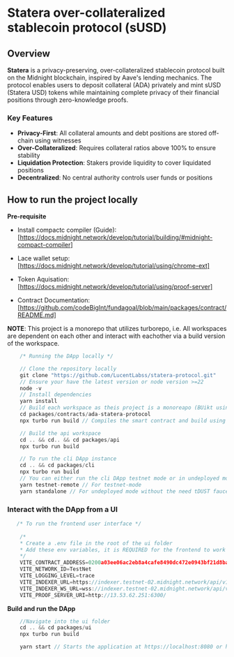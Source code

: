 # Statera over-collateralized stablecoin protocol (sUSD)
## Overview
**Statera** is a privacy-preserving, over-collateralized stablecoin protocol built on the Midnight blockchain, inspired by Aave's lending mechanics. The protocol enables users to deposit collateral (ADA) privately and mint sUSD (Statera USD) tokens while maintaining complete privacy of their financial positions through zero-knowledge proofs.

### Key Features
- **Privacy-First**: All collateral amounts and debt positions are stored off-chain using witnesses
- **Over-Collateralized**: Requires collateral ratios above 100% to ensure stability
- **Liquidation Protection**: Stakers provide liquidity to cover liquidated positions
- **Decentralized**: No central authority controls user funds or positions

## How to run the project locally
**Pre-requisite**

- Install compactc compiler (Guide): [https://docs.midnight.network/develop/tutorial/building/#midnight-compact-compiler]

- Lace wallet setup: [https://docs.midnight.network/develop/tutorial/using/chrome-ext]

- Token Aquisation: [https://docs.midnight.network/develop/tutorial/using/proof-server]

- Contract Documentation: [https://github.com/codeBigInt/fundagoal/blob/main/packages/contract/README.md]

**NOTE**: This project is a monorepo that utilizes turborepo, i.e. All workspaces are dependent on each other and interact with eachother via a build version of the workspace.

```js
    /* Running the DApp locally */

    // Clone the repository locally
    git clone "https://github.com/LucentLabss/statera-protocol.git"
    // Ensure your have the latest version or node version >=22
    node -v
    // Install dependencies
    yarn install
    // Build each workspace as theis project is a monoreapo (BUikt using turbo repo)
    cd packages/contracts/ada-statera-protocol
    npx turbo run build // Compiles the smart contract and build using compactc copiler and builds the contract workspace

    // Build the api workspace
    cd .. && cd.. && cd packages/api
    npx turbo run build

    // To run the cli DApp instance
    cd .. && cd packages/cli
    npx turbo run build
    // You can either run the cli DApp testnet mode or in undeployed mode
    yarn testnet-remote // For testnet-mode
    yarn standalone // For undeployed mode without the need tDUST faucet
```

### Interact with the DApp from a UI
```ts
   /* To run the frontend user interface */
    
    /* 
    * Create a .env file in the root of the ui folder
    * Add these env variables, it is REQUIRED for the frontend to work 
    */
    VITE_CONTRACT_ADDRESS=0200a03ee06ac2eb8a4cafe8490dc472e0943bf21d8baa4bec46405fd9ea9e89321a
    VITE_NETWORK_ID=TestNet
    VITE_LOGGING_LEVEL=trace
    VITE_INDEXER_URL=https://indexer.testnet-02.midnight.network/api/v1/graphql
    VITE_INDEXER_WS_URL=wss://indexer.testnet-02.midnight.network/api/v1/graphql/ws
    VITE_PROOF_SERVER_URI=http://13.53.62.251:6300/
```

**Build and run the DApp**

```ts
    //Navigate into the ui folder
    cd .. && cd packages/ui
    npx turbo run build

    yarn start // Starts the application at https://localhost:8080 or https://127.0.0.1:8080
```
